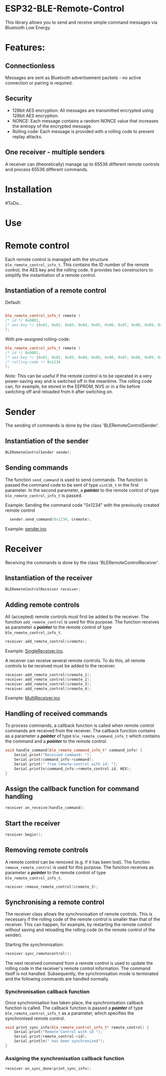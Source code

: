# ESP32-BLE-Remote-Control

This library allows you to send and receive simple command messages via Bluetooth Low Energy.

# Features:

## Connectionless

Messages are sent as Bluetooth advertisement packets - no active connection or pairing is required.

## Security
- 128bit AES encryption: All messages are transmitted encrypted using 128bit AES encryption.
- NONCE: Each message contains a random NONCE value that increases the entropy of the encrypted message.
- Rolling code: Each message is provided with a rolling code to prevent replay attacks.

## One receiver - multiple senders
A receiver can (theoretically) manage up to 65536 different remote controls and process 65536 different commands.

# Installation

#ToDo...

# Use

# Remote control

Each remote control is managed with the structure `ble_remote_control_info_t`.
This contains the ID number of the remote control, the AES key and the rolling code.
It provides two constructors to simplify the instantiation of a remote control.

## Instantiation of a remote control

Default:

```C++

ble_remote_control_info_t remote (
/* id */ 0x0001,                                                                                       
/* aes-key */ {0x01, 0x02, 0x03, 0x04, 0x05, 0x06, 0x07, 0x08, 0x09, 0x00A, 0x00B, 0x0C, 0x0D, 0x0E, 0x0F}  
);
```

With pre-assigned rolling-code:

```C++
ble_remote_control_info_t remote (
/* id */ 0x0001,                                                                                       
/* aes-key */ {0x01, 0x02, 0x03, 0x04, 0x05, 0x06, 0x07, 0x08, 0x09, 0x00A, 0x00B, 0x0C, 0x0D, 0x0E, 0x0F}, 
/* rolling-code */ 0x1234
);
```

*Note:*
This can be useful if the remote control is to be operated in a very power-saving way and is switched off in the meantime. 
The rolling code can, for example, be stored in the EEPROM, NVS or in a file before switching off and reloaded from it after switching on.

# Sender

The sending of commands is done by the class 'BLERemoteControlSender'.

## Instantiation of the sender

```C++
BLERemoteControlSender sender;
```

## Sending commands

The function `send_command` is used to send commands.
The function is passed the command code to be sent of type `uint16_t` in the first parameter.
In the second parameter, a ***pointer*** to the remote control of type `ble_remote_control_info_t` is passed.

Example: Sending the command code "0x1234" with the previously created remote control

```C++
  sender.send_command(0x1234, &remote);
```

Example: [sender.ino](/examples/transmitter/transmitter.ino)

# Receiver

Receiving the commands is done by the class 'BLERemoteControlReceiver'.

## Instantiation of the receiver

```C++
BLERemoteControlReceiver receiver;
```

## Adding remote controls

All (accepted) remote controls must first be added to the receiver.
The function `add_remote_control` is used for this purpose. 
The function receives as parameter a ***pointer*** to the remote control of type `ble_remote_control_info_t`.

```C++
receiver.add_remote_control(&remote);
```

Example: [SingleReceiver.ino](/examples/Receiver/SingleReceiver/SingleReceiver.ino).

A receiver can receive several remote controls. 
To do this, all remote controls to be received must be added to the receiver.

```C++
receiver.add_remote_control(&remote_1);
receiver.add_remote_control(&remote_2);
receiver.add_remote_control(&remote_3);
receiver.add_remote_control(&remote_4);
```

Example: [MultiReceiver.ino](/examples/Receiver/MultiReceiver/MultiReceiver.ino)


## Handling of received commands

To process commands, a callback function is called when remote control commands are received from the receiver.
The callback function contains as a parameter a ***pointer*** of type `ble_remote_command_info_t` which contains the command and a ***pointer*** to the remote control.

```C++
void handle_command(ble_remote_command_info_t* command_info) {
    Serial.print("Received command: ");
    Serial.print(command_info->command);
    Serial.print(" from remote-control with id: ");
    Serial.println(command_info->remote_control.id, HEX);
}
```

## Assign the callback function for command handling

```C++
receiver.on_receive(handle_command);
```

## Start the receiver

```C++
receiver.begin();
```

## Removing remote controls

A remote control can be removed (e.g. if it has been lost).
The function `remove_remote_control` is used for this purpose.
The function receives as parameter a ***pointer*** to the remote control of type `ble_remote_control_info_t`.

```C++
receiver.remove_remote_control(&remote_3);
```

## Synchronising a remote control

The receiver class allows the synchronisation of remote controls. This is necessary if the rolling code of the remote control is smaller than that of the receiver. This can happen, for example, by restarting the remote control without saving and reloading the rolling code (in the remote control of the sender).

Starting the synchronisation:
```C++
receiver.sync_remotecontrol();
```
The next received command from a remote control is used to update the rolling code in the receiver's remote control information. The command itself is not handled. Subsequently, the synchronisation mode is terminated and the following commands are handled normally.


### Synchronisation callback function
Once synchronisation has taken place, the synchronisation callback function is called.
The callback function is passed a ***pointer*** of type `ble_remote_control_info_t` as a parameter, which specifies the synchronised remote control.

```C++
void print_sync_info(ble_remote_control_info_t* remote_control) {
    Serial.print("Remote Control with id ");
    Serial.print(remote_control->id);
    Serial.println(" has been synchronized");
}
```

### Assigning the synchronisation callback function

```C++
receiver.on_sync_done(print_sync_info);
```